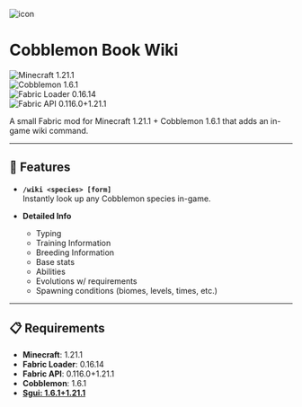 ![icon](https://github.com/user-attachments/assets/858127b9-5bc0-43dd-87b2-66ae771028cb)
# Cobblemon Book Wiki


![Minecraft 1.21.1](https://img.shields.io/badge/Minecraft-1.21.1-blue.svg)  
![Cobblemon 1.6.1](https://img.shields.io/badge/Cobblemon-1.6.1-blue.svg)  
![Fabric Loader 0.16.14](https://img.shields.io/badge/Fabric%20Loader-0.16.14-lightgrey.svg)  
![Fabric API 0.116.0+1.21.1](https://img.shields.io/badge/Fabric%20API-0.116.0%2B1.21.1-lightgrey.svg)  

A small Fabric mod for Minecraft 1.21.1 + Cobblemon 1.6.1 that adds an in-game wiki command.  

---

## 🚀 Features

- **`/wiki <species> [form]`**  
  Instantly look up any Cobblemon species in-game.
- **Detailed Info**
  
  - Typing
  - Training Information
  - Breeding Information
  - Base stats  
  - Abilities  
  - Evolutions w/ requirements  
  - Spawning conditions (biomes, levels, times, etc.)

---

## 📋 Requirements

- **Minecraft**: 1.21.1  
- **Fabric Loader**: 0.16.14  
- **Fabric API**: 0.116.0+1.21.1  
- **Cobblemon**: 1.6.1  
- **[Sgui: 1.6.1+1.21.1](https://github.com/Patbox/sgui/releases/tag/1.6.1%2B1.21.1)**


